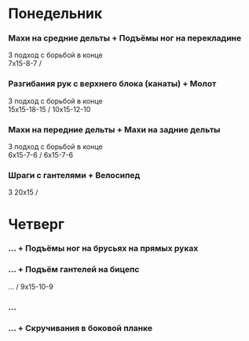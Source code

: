 # Понедельник
### Махи на средние дельты + Подъёмы ног на перекладине
3 подход с борьбой в конце  
7x15-8-7 /

### Разгибания рук с верхнего блока (канаты) + Молот
3 подход с борьбой в конце  
15x15-18-15 / 10x15-12-10

### Махи на передние дельты + Махи на задние дельты
3 подход с борьбой в конце  
6x15-7-6 / 6x15-7-6

### Шраги с гантелями + Велосипед
3 20x15 /

# Четверг
### ... + Подъёмы ног на брусьях на прямых руках

### ... + Подъём гантелей на бицепс
... / 9x15-10-9

### ...

### ... + Скручивания в боковой планке
